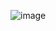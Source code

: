 ![image](https://github.com/jaenfigueroa/css-filter-generator/assets/69079292/06b3fed7-f3d4-40a7-97bf-c2ed1fdc815e)
